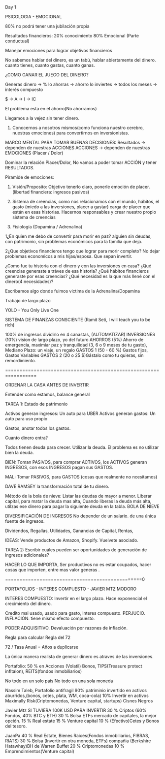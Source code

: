 Day 1

PSICOLOGIA - EMOCIONAL

80% no podrá tener una jubilación propia

Resultados financieros:
20% conocimiento
80% Emocional
(Parte conductual)

Manejar emociones para lograr objetivos financieros

No sabemos hablar del dinero, es un tabú, hablar abiertamente del dinero. cuanto tienes, cuanto gastas, cuanto ganas.

¿COMO GANAR EL JUEGO DEL DINERO?

 Generas dinero -> % lo ahorras -> ahorro lo inviertes -> todos los meses -> interés compuesto

 $ -> A -> I -> IC

 El problema esta en el ahorro(No ahorramos)

 Llegamos a la vejez sin tener dinero.

 1. Conocernos a nosotros mismos(como funciona nuestro cerebro, nuestras emociones) para convertirnos en inversionistas.


MARCO MENTAL PARA TOMAR BUENAS DECISIONES:
Resultados -> dependen de nuestras ACCIONES
ACCIONES -> dependen de nuestras EMOCIONES (Placer / Dolor)

Dominar la relación Placer/Dolor, No vamos a poder tomar ACCIÓN y tener RESULTADOS.

Piramide de emociones:
 1. Visión/Proposito: Objetivo tenerlo claro, ponerle emoción de placer. (libertad financiera: ingresos pasivos)

 2. Sistema de creencias, como nos relacionamos con el mundo, hábitos, el gasto (miedo a las inversiones, placer a gastar) carga de placer que están en esas historias. Hacernos responsables y crear nuestro propio sistema de creencias

 3. Fisiología (Dopamina / Adrenalina) 

1¿En quien me debo de convertir para morir en paz?
alguien sin deudas, con patrimonio, sin problemas económicos para la familia que deja.

2¿Que objetivos financieros tengo que lograr para morir completo?
No dejar problemas economicos a mis hijas/esposa. Que sepan invertir.

¿Como fue tu historia con el dinero y con las inversiones en casa?
¿Qué creencias generaste a tráves de esa historia?
¿Qué hábitos financieros generaste por esas creencias?
¿Qué necesidad es la que más llené con el dinero(4 necesidades)?

Escribamos algo donde fuimos victima de la Adrenalina/Dopamina

Trabajo de largo plazo

YOLO - You Only Live One

SISTEMA DE FINANZAS CONSCIENTE
(Ramit Seti, I will teach you to be rich)

100% de ingresos dividirlo en 4 canastas, (AUTOMATIZAR)
 INVERSIONES (10%) vision de largo plazo, yo del futuro
 AHORROS (5%) Ahorro de emergencia, maximiar paz y tranquilidad (3, 6 o 9 meses de tu gasto), Mediano Plazo: un viaje, un regalo
 GASTOS 1 (50 - 60 %) Gastos fijos, Gastos Variables
 GASTOS 2 (20 o 25 $)Gástalo como tu quieras, sin remordimiento.

=================================================================

ORDENAR LA CASA ANTES DE INVERTIR

Entender como estamos, balance general

TAREA 1:
Estado de patrimonio

Activos generan ingresos: Un auto para UBER
Activos generan gastos: Un auto para uso propio

Gastos, anotar todos los gastos.

Cuanto dinero entra?

Todos tienen deuda para crecer.
Utilizar la deuda.
El problema es no utilizar bien la deuda.

BIEN:
Toman PASIVOS, para comprar ACTIVOS, los ACTIVOS generan INGRESOS, con esos INGRESOS pagan sus GASTOS.

MAL:
Tomar PASIVOS, para GASTOS (cosas que realmente no ncesitamos)

DAVE RAMSEY la transformación total de tu dinero.

Método de la bola de nieve:
Listar las deudas de mayor a menor.
Liberar capital, para matar la deuda mas alta,
Cuando liberas la deuda más alta, utilzas ese dinero para pagar la siguiente deuda en la tabla. BOLA DE NIEVE


DIVERSIFICACIÓN DE INGRESOS
No depender de un salario. de una única fuente de ingresos.

Dividendos, Regalías, Utilidades, Ganancias de Capital, Rentas, 

IDEAS: Vende productos de Amazon, Shopify. Vuelvete asociado.

TAREA 2: 
Escribir cuáles pueden ser oportunidades de generación de ingresos adicionales?

HACER LO QUE IMPORTA, Ser productivos no es estar ocupados, hacer cosas que importen, entre mas valor generas .

================================================0

PORTAFOLIOS - INTERES COMPUESTO - JAVIER MTZ MODORO

INTERES COMPUESTO:
Invertir en el largo plazo.
Hace exponencial el crecimiento del dinero.

Credito mal usado, usado para gasto, Interes compuesto. PERJUCIO.
INFLACIÓN: tiene mismo efecto compuesto.

PODER ADQUISITIVO. Devaluación por razones de inflación.

Regla para calcular
Regla del 72

72 / Tasa Anual = Años a duplicarse

La única manera realista de generar dinero es atraves de las inversiones.

Portafolio:
50 % en Acciones (Volatil)
Bonos, TIPS(Treasure protect infltaion), REITS(fondos inmobiliarios)

No todo en un solo país
No todo en una sola moneda


Nassim Taleb, Portafolio antifragil
90% patriminio invertido en activos aburridos,(bonos, cetes, plata, WM, coca-cola)
10% Invertir en activos Maximally Risk(Criptomonedas, Venture capital, startups) Cisnes Negros

Javier Mtz
SI TUVIERA 100K USD PARA INVERTIR
30 % Criptos (60% Fondos, 40% BTC y ETH)
30 % Bolsa ETFs mercado de capitales, la mejor opción.
15 % Real estate 
15 % Venture capital
10 % (Efectivo)Cetes y Bonos del tesoro.

JuanPa
40 % Real Estate, Bienes Raices(Fondos inmobiliarios, FIBRAS, RIATS)
30 % Bolsa (Invertir en otra moneda, ETFs) compañia (Berkshire Hatawhay)BH de Warren Buffet
20 % Criptomonedas 
10 % Emprendimientos(Venture capital)
